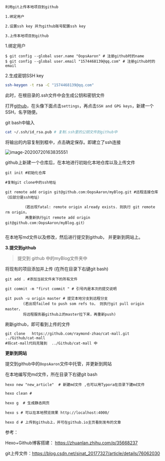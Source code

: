 

```

利用git上传本地项目到github

1.绑定用户

2.设置ssh key 并为github账号配置ssh key

3.上传本地项目到github
```



1.绑定用户 

```
$ git config --global user.name "OopsAaron" # 注册github时的name
$ git config --global user.email "1574468139@qq.com" # 注册github时的email
```



2.生成密钥SSH key  

```bash
ssh-keygen -t rsa -C "1574468139@qq.com"
```

此时，在根目录的.ssh文件中会生成公钥和密钥文件



打开[github](https://link.zhihu.com/?target=http%3A//github.com/)，在头像下面点击`settings`，再点击`SSH and GPG keys`，新建一个SSH，名字随便。

git bash中输入

```bash
cat ~/.ssh/id_rsa.pub # 复制.ssh里的公钥文件到github中
```

将输出的内容复制到框中，点击确定保存。即建立了ssh连接



 



![image-20200720163835551](https://i.loli.net/2020/07/20/45pTnsvKBbYPDCQ.png)





github上新建一个仓库后，在本地进行初始化本地仓库以及上传文件

```
git init #初始化仓库

#复制git clone中的ssh地址

git remote add origin git@github.com:OopsAaron/myBlog.git #远程连接仓库 （后部分是ssh地址）

		（若出现fatal: remote origin already exists. 则执行 git remote rm origin，
 		 再重新执行git remote add origin git@github.com:OopsAaron/myBlog.git）


```



在本地写md文件以及修改，然后进行提交到github， 并更新到网站上。



**3.提交到github**

> 提交到 github 中的myBlog文件夹中



将现有的项目添加并上传 (在所在目录下右键git bash)

```
git add . #添加当前文件夹下的所有文件

git commit -m "first commit " # 引号内是本次的提交说明 

git push -u origin master # 提交本地分支到远程分支
		(若出现failed to push som refs to， 则执行git pull origin master，
		将远程服务器github上的master拉下来，再重新push)
```

刷新github，即可看到上传的文件

```
git clone   https://github.com/raymond-zhao/cat-mall.git   ../Github/cat-mall 
#将cat-mall代码克隆到  ../Github/cat-mall 中
```





**更新到网站**

提交到github中的`OopsAaron`文件中托管，并更新到网站

在本地编写完md文件，所在目录下右键git bash

```
hexo new "new_article"  # 新建md文件 ,也可以用Typora在目录下建md文件
```



```
hexo clean # 

hexo g  # 生成静态网页 

hexo s # 可以在本地预览效果 http://localhost:4000/

hexo d # 上传到github上，并可在github.io主页看到发布的文章
```



参考：

Hexo+Github博客搭建：  https://zhuanlan.zhihu.com/p/35668237

git上传文件：https://blog.csdn.net/sinat_20177327/article/details/76062030



